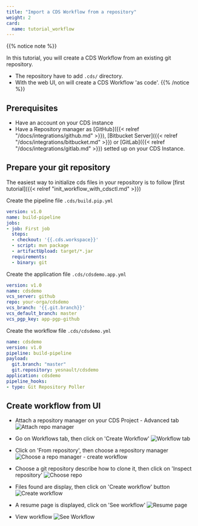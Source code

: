 ```yaml
---
title: "Import a CDS Workflow from a repository"
weight: 2
card: 
  name: tutorial_workflow
---
```


{{% notice note %}}

In this tutorial, you will create a CDS Workflow from an existing git repository.

* The repository have to add `.cds/` directory.
* With the web UI, on will create a CDS Workflow 'as code'.
{{% /notice %}}

## Prerequisites

 * Have an account on your CDS instance
* Have a Repository manager as [GitHub]({{< relref "/docs/integrations/github.md" >}}), [Bitbucket Server]({{< relref "/docs/integrations/bitbucket.md" >}}) or [GitLab]({{< relref "/docs/integrations/gitlab.md" >}}) setted up on your CDS Instance. 
## Prepare your git repository

The easiest way to initialize cds files in your repository is to follow [first tutorial]({{< relref "init_workflow_with_cdsctl.md" >}})

Create the pipeline file `.cds/build.pip.yml`

```yml
version: v1.0
name: build-pipeline
jobs:
- job: First job
  steps:
  - checkout: '{{.cds.workspace}}'
  - script: mvn package
  - artifactUpload: target/*.jar
  requirements:
  - binary: git
```

Create the application file `.cds/cdsdemo.app.yml`

```yml
version: v1.0
name: cdsdemo
vcs_server: github
repo: your-orga/cdsdemo
vcs_branch: '{{.git.branch}}'
vcs_default_branch: master
vcs_pgp_key: app-pgp-github

```

Create the workflow file `.cds/cdsdemo.yml`

```yml
name: cdsdemo
version: v1.0
pipeline: build-pipeline
payload:
  git.branch: "master"
  git.repository: yesnault/cdsdemo
application: cdsdemo  
pipeline_hooks:
- type: Git Repository Poller
```


## Create workflow from UI

* Attach a repository manager on your CDS Project - Advanced tab
![Attach repo manager](/images/getting_started_create_wf_ascode_ui_0_repo.png?height=400px&classes=shadow)

* Go on Workflows tab, then click on 'Create Workflow'
![Workflow tab](/images/getting_started_create_wf_ascode_ui_1_wf_tab.png?height=400px&classes=shadow)

* Click on 'From repository', then choose a repository manager
![Choose a repo manager - create workflow](/images/getting_started_create_wf_ascode_ui_2_from_repo.png?height=400px&classes=shadow)

* Choose a git repository describe how to clone it, then click on 'Inspect repository'
![Choose repo](/images/getting_started_create_wf_ascode_ui_3_choose_repo.png?height=400px&classes=shadow)

* Files found are display, then click on 'Create workflow' button
![Create workflow](/images/getting_started_create_wf_ascode_ui_4_create_wf.png?height=400px&classes=shadow)

* A resume page is displayed, click on 'See workflow'
![Resume page](/images/getting_started_create_wf_ascode_ui_5_resume.png?height=400px&classes=shadow)

* View workflow
![See Workflow](/images/getting_started_create_wf_ascode_ui_6_see_workflow.png?height=400px&classes=shadow)
